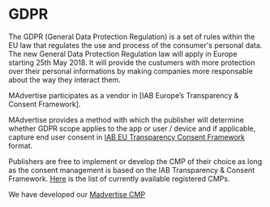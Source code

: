# GDPR

The GDPR (General Data Protection Regulation) is a set of rules within the EU law that regulates the use and process of the consumer's personal data.
The new General Data Protection Regulation law will apply in Europe starting 25th May 2018. It will provide the custumers with more protection over their personal informations by making companies more responsable about the way they interact them.

MAdvertise participates as a vendor in [IAB Europe’s Transparency & Consent Framework].

MAdvertise provides a method with which the publisher will determine whether GDPR scope applies to the app or user / device and if applicable, capture end user consent in [IAB EU Transparency Consent Framework] format.

Publishers are free to implement or develop the CMP of their choice as long as the consent management is based on the IAB Transparency & Consent Framework. [Here] is the list of currently available registered CMPs.

We have developed our [Madvertise CMP]


[IAB EU Transparency Consent Framework]: http://advertisingconsent.eu/
[Here]: https://advertisingconsent.eu/cmp-list/
[IAB Europe’s Transparency & Consent Framework.]:https://advertisingconsent.eu/vendors-list/
[Madvertise CMP]:https://bitbucket.org/mngcorp/madvertise-gdpr-cmp-android/wiki/Home